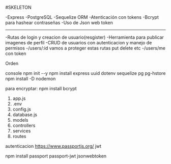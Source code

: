 #SKELETON

-Express
-PostgreSQL
-Sequelize ORM
-Atenticación con tokens
-Bcrypt para hashear contraseñas
-Uso de Json web token

---

-Rutas de login y creacion de usuario(resgister)
-Herramienta para publicar imagenes de perfil
-CRUD de usuarios con autenticacion y manejo de permisos
-/users/:id vamos a proteger estas rutas put delete etc
-/users/me con token


Orden 

console
npm init --y
npm install express uuid dotenv sequelize pg pg-hstore
npm install -D nodemon

para encryptar:
npm install bcrypt

1. app.js
2. .env
3. config.js
4. database.js
5. models
6. controllers
7. services
8. routes

autenticacion
https://www.passportjs.org/
jwt

npm install passport passport-jwt jsonwebtoken


